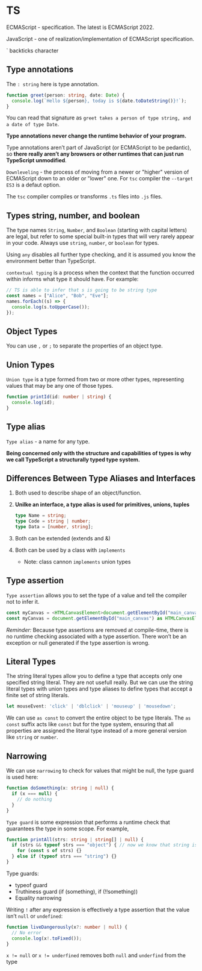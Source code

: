 # TS

ECMAScript - specification. The latest is ECMAScript 2022.

JavaScript - one of realization/implementation of ECMAScript specification.

`  backticks character

## Type annotations

The `: string` here is type annotation.

```ts
function greet(person: string, date: Date) {
  console.log(`Hello ${person}, today is ${date.toDateString()}!`);
}
```

You can read that signature as `greet takes a person of type string, and a date of type Date`.

**Type annotations never change the runtime behavior of your program.**

Type annotations aren’t part of JavaScript (or ECMAScript to be pedantic), so **there really aren’t any browsers or other runtimes that can just run TypeScript unmodified**.

`Downleveling` - the process of moving from a newer or "higher" version of ECMAScript down to an older or "lower" one. For `tsc` compiler the `--target ES3` is a defaut option.

The `tsc` compiler compiles or transforms `.ts` files into `.js` files.

## Types string, number, and boolean

The type names `String`, `Number`, and `Boolean` (starting with capital letters) are legal, but refer to some special built-in types that will very rarely appear in your code. Always use `string`, `number`, or `boolean` for types.

Using `any` disables all further type checking, and it is assumed you know the environment better than TypeScript.

`contextual typing` is a process when the context that the function occurred within informs what type it should have. For example:

```ts
// TS is able to infer that s is going to be string type
const names = ["Alice", "Bob", "Eve"];
names.forEach((s) => {
  console.log(s.toUpperCase());
});
```

## Object Types

You can use `,` or `;` to separate the properties of an object type.

## Union Types

`Union type` is a type formed from two or more other types, representing values that may be any one of those types.

```ts
function printId(id: number | string) {
  console.log(id);
}
```

## Type alias

`Type alias` - a name for any type.

**Being concerned only with the structure and capabilities of types is why we call TypeScript a structurally typed type system.**

## Differences Between Type Aliases and Interfaces

1. Both used to describe shape of an object/function.
2. **Unilke an interface, a type alias is used for primitives, unions, tuples**

    ```ts
    type Name = string;
    type Code = string | number;
    type Data = [number, string];
    ```

3. Both can be extended (extends and &)
4. Both can be used by a class with `implements`
    * Note: class cannon `implements` union types

## Type assertion

`Type assertion` allows you to set the type of a value and tell the compiler not to infer it.

```ts
const myCanvas = <HTMLCanvasElement>document.getElementById("main_canvas");
const myCanvas = document.getElementById("main_canvas") as HTMLCanvasElement;
```

*Reminder:* Because type assertions are removed at compile-time, there is no runtime checking associated with a type assertion. There won’t be an exception or null generated if the type assertion is wrong.

## Literal Types

The string literal types allow you to define a type that accepts only one specified string literal. They are not usefull really. But we can use the string literal types with union types and type aliases to define types that accept a finite set of string literals.

```ts
let mouseEvent: 'click' | 'dblclick' | 'mouseup' | 'mousedown';
```

We can use `as const` to convert the entire object to be type literals. The `as const` suffix acts like `const` but for the type system, ensuring that all properties are assigned the literal type instead of a more general version like `string` or `number`.

## Narrowing

We can use `narrowing` to check for values that might be null, the type guard is used here:

```ts
function doSomething(x: string | null) {
  if (x === null) {
    // do nothing
  }
}
```

`Type guard` is some expression that performs a runtime check that guarantees the type in some scope. For example,

```ts
function printAll(strs: string | string[] | null) {
  if (strs && typeof strs === "object") { // now we know that string is 100% an array
    for (const s of strs) {}
  } else if (typeof strs === "string") {}
}
```

Type guards:

* typeof guard
* Truthiness guard (if (something), if (!!something))
* Equality narrowing

Writing `!` after any expression is effectively a type assertion that the value isn’t `null` or `undefined`:

```ts
function liveDangerously(x?: number | null) {
  // No error
  console.log(x!.toFixed());
}
```

`x != null` or `x != underfined` removes both `null` and `underfind` from the type
